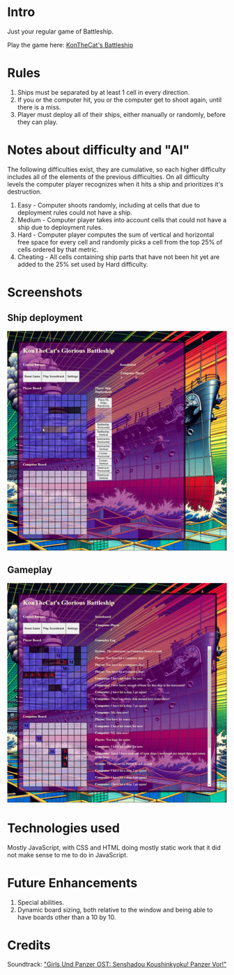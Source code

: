 # Intro

Just your regular game of Battleship.

Play the game here: [KonTheCat's Battleship](https://battleship.konthecat.com/)

# Rules

1. Ships must be separated by at least 1 cell in every direction.
2. If you or the computer hit, you or the computer get to shoot again, until there is a miss. 
3. Player must deploy all of their ships, either manually or randomly, before they can play.

# Notes about difficulty and "AI"

The following difficulties exist, they are cumulative, so each higher difficulty includes all of the elements of the previous difficulties. On all difficulty levels the computer player recognizes when it hits a ship and prioritizes it's destruction. 

1. Easy - Computer shoots randomly, including at cells that due to deployment rules could not have a ship.
2. Medium - Computer player takes into account cells that could not have a ship due to deployment rules.
3. Hard - Computer player computes the sum of vertical and horizontal free space for every cell and randomly picks a cell from the top 25% of cells ordered by that metric.
4. Cheating - All cells containing ship parts that have not been hit yet are added to the 25% set used by Hard difficulty. 

# Screenshots

## Ship deployment

![ship deployment](media/initialScreen.png)

## Gameplay

![gameplay](media/gameplayScreen.png)

# Technologies used

Mostly JavaScript, with CSS and HTML doing mostly static work that it did not make sense to me to do in JavaScript.

# Future Enhancements
1. Special abilities. 
2. Dynamic board sizing, both relative to the window and being able to have boards other than a 10 by 10.

# Credits

Soundtrack: ["Girls Und Panzer OST: Senshadou Koushinkyoku! Panzer Vor!"](https://www.youtube.com/watch?v=val5LZ-YURo)